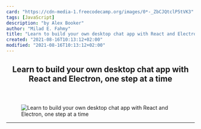 ```yaml
---
card: "https://cdn-media-1.freecodecamp.org/images/0*-_ZbCJQtclP5tVK3"
tags: [JavaScript]
description: "by Alex Booker"
author: "Milad E. Fahmy"
title: "Learn to build your own desktop chat app with React and Electron, one step at a time"
created: "2021-08-16T10:13:12+02:00"
modified: "2021-08-16T10:13:12+02:00"
---
```

<div class="site-wrapper">
<main id="site-main" class="site-main outer">
<div class="inner">
<article class="post-full post tag-javascript tag-react tag-web-development tag-programming tag-nodejs ">
<header class="post-full-header">
<h1 class="post-full-title">Learn to build your own desktop chat app with React and Electron, one step at a time</h1>
</header>
<figure class="post-full-image">
<picture>
<source media="(max-width: 700px)" sizes="1px" srcset="data:image/gif;base64,R0lGODlhAQABAIAAAAAAAP///yH5BAEAAAAALAAAAAABAAEAAAIBRAA7 1w">
<source media="(min-width: 701px)" sizes="(max-width: 800px) 400px,
(max-width: 1170px) 700px,
1400px" srcset="https://cdn-media-1.freecodecamp.org/images/0*-_ZbCJQtclP5tVK3 300w,
https://cdn-media-1.freecodecamp.org/images/0*-_ZbCJQtclP5tVK3 600w,
https://cdn-media-1.freecodecamp.org/images/0*-_ZbCJQtclP5tVK3 1000w,
https://cdn-media-1.freecodecamp.org/images/0*-_ZbCJQtclP5tVK3 2000w">
<img onerror="this.style.display='none'" src="https://cdn-media-1.freecodecamp.org/images/0*-_ZbCJQtclP5tVK3" alt="Learn to build your own desktop chat app with React and Electron, one step at a time">
</picture>
</figure>
<section class="post-full-content">
<div class="post-content medium-migrated-article">
</div>
<hr>
</section>
</article>
</div>
</main>
</div>
<!-- Google Tag Manager (noscript) -->
<!-- End Google Tag Manager (noscript) -->
